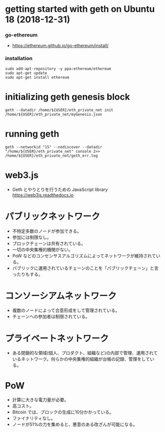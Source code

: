 # getting started with geth on Ubuntu 18 (2018-12-31)

### go-ethereum
* https://ethereum.github.io/go-ethereum/install/

### installation

```
sudo add-apt-repository -y ppa:ethereum/ethereum
sudo apt-get update
sudo apt-get install ethereum
```

# initializing geth genesis block

```
geth --datadir /home/${USER}/eth_private_net init /home/${USER}/eth_private_net/myGenesis.json
```

# running geth

```
geth --networkid "15" --nodiscover --datadir "/home/${USER}/eth_private_net" console 2>> /home/${USER}/eth_private_net/geth_err.log
```

# web3.js

* Geth とやりとりを行うための JavaScript library
  https://web3js.readthedocs.io

# パブリックネットワーク
* 不特定多数のノードが参加できる。
* 参加には制限なし。
* ブロックチェーンは共有されている。
* 一切の中央集権的機関がない。
* PoW などのコンセンサスアルゴリズムによってネットワークが維持されている。
* パブリックに運用されているチェーンのことを「パブリックチェーン」と言ったりもする。

# コンソーシアムネットワーク
* 複数のノードによって合意形成をして管理されている。
* チェーンへの参加者は制限されている。

# プライベートネットワーク
* ある閉鎖的な領域(個人、プロダクト、組織など)の内部で管理、運用されているネットワーク。何らかの中央集権的組織が台帳の記録、管理をしている。

# PoW
* 計算に大きな電力量が必要。
* 高コスト。
* Bitcoin では、ブロックの生成に10分かかっている。
* ファイナリティなし。
* ノードが51%の力を集めると、悪意のある改ざんが可能になる。
